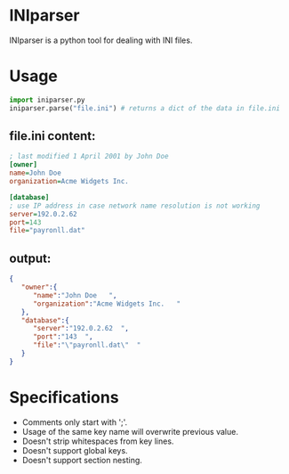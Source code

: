 INIparser
=========
INIparser is a python tool for dealing with INI files.

Usage
=====
```python
import iniparser.py
iniparser.parse("file.ini") # returns a dict of the data in file.ini
```
file.ini content:
-----------------
```ini
; last modified 1 April 2001 by John Doe
[owner]
name=John Doe   
organization=Acme Widgets Inc.   

[database]
; use IP address in case network name resolution is not working
server=192.0.2.62  
port=143  
file="payronll.dat"
```
output:
-------
```json
{
   "owner":{
      "name":"John Doe   ",
      "organization":"Acme Widgets Inc.   "
   },
   "database":{
      "server":"192.0.2.62  ",
      "port":"143  ",
      "file":"\"payronll.dat\"  "
   }
}
```
Specifications
=====
* Comments only start with ';'.
* Usage of the same key name will overwrite previous value.
* Doesn't strip whitespaces from key lines.
* Doesn't support global keys.
* Doesn't support section nesting.